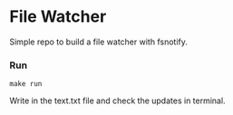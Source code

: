 # File Watcher

Simple repo to build a file watcher with fsnotify.

### Run
```shell
make run
```

Write in the text.txt file and check the updates in terminal.
